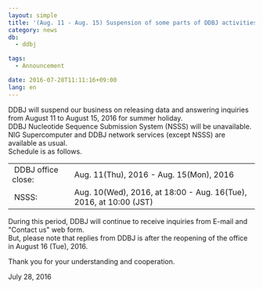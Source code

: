 ```yaml
---
layout: simple
title: '(Aug. 11 - Aug. 15) Suspension of some parts of DDBJ activities during Summer Holiday'
category: news
db:
  - ddbj

tags:
  - Announcement

date: 2016-07-28T11:11:16+09:00
lang: en
---
```


<p>DDBJ will suspend our business on releasing data and answering inquiries from August 11 to August 15, 2016 for summer holiday.<br>DDBJ Nucleotide Sequence Submission System (NSSS) will be unavailable.<br>NIG Supercomputer and DDBJ network services (except NSSS) are available as usual.<br>Schedule is as follows.</p>

<table class="table_toumei">
    <tbody>
        <tr>
            <td><span class="icon_square"> DDBJ office close:</span></td>
            <td>Aug. 11(Thu), 2016 - Aug. 15(Mon), 2016</td>
        </tr>
        <tr>
            <td><span class="icon_square"> NSSS:</span></td>
            <td>Aug. 10(Wed), 2016, at 18:00 - Aug. 16(Tue), 2016, at 10:00 (JST)</td>
        </tr>
    </tbody>
</table>

<p>During this period, DDBJ will continue to receive inquiries from E-mail and "Contact us" web form.<br>But, please note that replies from DDBJ is after the reopening of the office in August 16 (Tue), 2016.</p>

<p>Thank you for your understanding and cooperation.</p>

<p>July 28, 2016</p>
